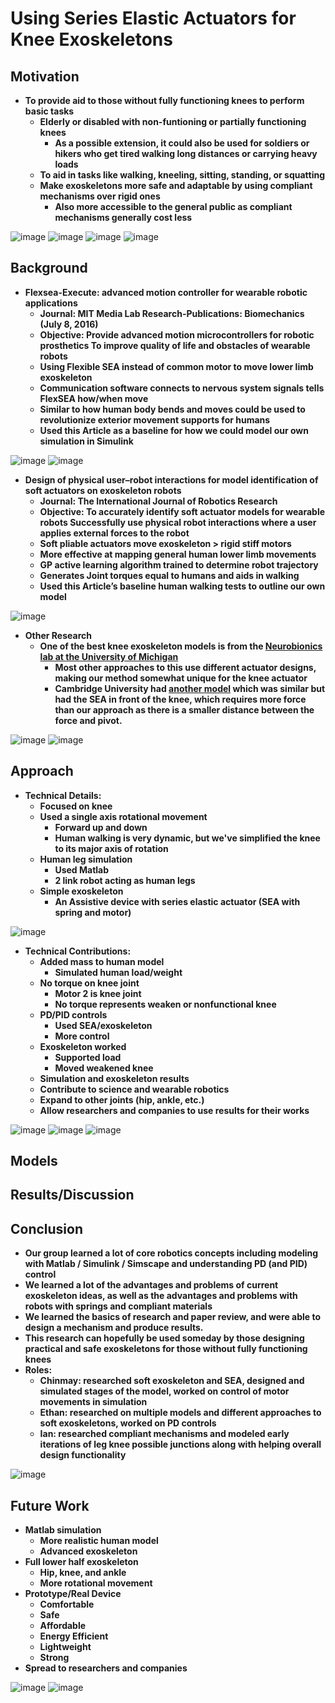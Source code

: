 # Using Series Elastic Actuators for Knee Exoskeletons
## Motivation
- **To provide aid to those without fully functioning knees to perform basic tasks**
  - **Elderly or disabled with non-funtioning or partially functioning knees**
    - **As a possible extension, it could also be used for soldiers or hikers who get tired walking long distances or carrying heavy loads**
  - **To aid in tasks like walking, kneeling, sitting, standing, or squatting**
  - **Make exoskeletons more safe and adaptable by using compliant mechanisms over rigid ones**
    - **Also more accessible to the general public as compliant mechanisms generally cost less**
    
![image](https://github.com/chinmaydr/USCRoboticsControlExoskeleton2024/assets/68085673/0915ed6b-0bae-4145-8f19-95a4d10a421a)
![image](https://github.com/chinmaydr/USCRoboticsControlExoskeleton2024/assets/68085673/b79d4419-b2a7-4ff6-bd51-6f9ccfecaecb)
![image](https://github.com/chinmaydr/USCRoboticsControlExoskeleton2024/assets/68085673/cf899156-850e-4936-a44a-c9f3f438120a)
![image](https://github.com/chinmaydr/USCRoboticsControlExoskeleton2024/assets/68085673/7d48c660-527e-4dbc-adb0-b2764a51f379)

## Background
- **Flexsea-Execute: advanced motion controller for wearable robotic applications**
  - **Journal: MIT Media Lab Research-Publications: Biomechanics (July 8, 2016)**
  - **Objective: Provide advanced motion microcontrollers for robotic prosthetics To improve quality of life and obstacles of wearable robots**
  - **Using Flexible SEA instead of common motor to move lower limb exoskeleton**
  - **Communication software connects to nervous system signals tells FlexSEA how/when move**
  - **Similar to how human body bends and moves could be used to revolutionize exterior movement supports for humans**
  - **Used this Article as a baseline for how we could model our own simulation in Simulink**

![image](https://github.com/chinmaydr/USCRoboticsControlExoskeleton2024/assets/68085673/38e27264-8f81-4a6a-9ae5-c9a89449d337)
![image](https://github.com/chinmaydr/USCRoboticsControlExoskeleton2024/assets/68085673/fcc82fe2-6f39-4431-9a18-2a8f4ae26189)

- **Design of physical user–robot interactions for model identification of soft actuators on exoskeleton robots**
  - **Journal: The International Journal of Robotics Research**
  - **Objective: To accurately identify soft actuator models for wearable robots Successfully use physical robot interactions where a user applies external forces to the robot**
  - **Soft pliable actuators move exoskeleton > rigid stiff motors**
  - **More effective at mapping general human lower limb movements**
  - **GP active learning algorithm trained to determine robot trajectory**
  - **Generates Joint torques equal to humans and aids in walking**
  - **Used this Article’s baseline human walking tests to outline our own model**

 ![image](https://github.com/chinmaydr/USCRoboticsControlExoskeleton2024/assets/68085673/887f0166-4129-4fd5-a3d6-4a8ef2c00cf0)

 - **Other Research**
   - **One of the best knee exoskeleton models is from the [Neurobionics lab at the University of Michigan](https://neurobionics.robotics.umich.edu/research/wearable-robotics/knee-exoskeleton/)**
     - **Most other approaches to this use different actuator designs, making our method somewhat unique for the knee actuator**
     - **Cambridge University had [another model](https://www.cambridge.org/core/journals/wearable-technologies/article/serieselastic-actuator-with-two-degreeoffreedom-pid-control-improves-torque-control-in-a-powered-knee-exoskeleton/FBEBF3966808F9AC51138792D3B6BF10) which was similar but had the SEA in front of the knee, which requires more force than our approach as there is a smaller distance between the force and pivot.**

![image](https://github.com/chinmaydr/USCRoboticsControlExoskeleton2024/assets/68085673/903ffb2c-4737-46c9-9417-23c9c3532ff3)
![image](https://github.com/chinmaydr/USCRoboticsControlExoskeleton2024/assets/68085673/8ffe1dfa-c2bf-4315-b0eb-85c23f3e5e32)

## Approach
- **Technical Details:**
  - **Focused on knee**
  - **Used a single axis rotational movement**
    - **Forward up and down**
    - **Human walking is very dynamic, but we've simplified the knee to its major axis of rotation**
  - **Human leg simulation**
    - **Used Matlab**
    - **2 link robot acting as human legs**
  - **Simple exoskeleton**
    - **An Assistive device with series elastic actuator (SEA with spring and motor)**

![image](https://github.com/chinmaydr/USCRoboticsControlExoskeleton2024/assets/68085673/abb2d030-0106-4e43-b6a1-8889d0a8a792)

- **Technical Contributions:**
  - **Added mass to human model**
    - **Simulated human load/weight**
  - **No torque on knee joint**
    - **Motor 2 is knee joint**
    - **No torque represents weaken or nonfunctional knee**
  - **PD/PID controls**
    - **Used SEA/exoskeleton**
    - **More control**
  - **Exoskeleton worked**
    - **Supported load**
    - **Moved weakened knee**
  -  **Simulation and exoskeleton results**
    - **Contribute to science and wearable robotics**
    - **Expand to other joints (hip, ankle, etc.)**
    - **Allow researchers and companies to use results for their works**
 
![image](https://github.com/chinmaydr/USCRoboticsControlExoskeleton2024/assets/68085673/234856ff-8858-4d00-8a78-4a3022bcb873)
![image](https://github.com/chinmaydr/USCRoboticsControlExoskeleton2024/assets/68085673/56d7b7a6-5052-4066-bf2a-8013c8454c30)
![image](https://github.com/chinmaydr/USCRoboticsControlExoskeleton2024/assets/68085673/e12c7186-e8cf-4f69-a100-bf045f226bfc)

## Models
## Results/Discussion
## Conclusion
- **Our group learned a lot of core robotics concepts including  modeling with Matlab / Simulink / Simscape and understanding PD (and PID) control**
- **We learned a lot of the advantages and problems of current exoskeleton ideas, as well as the advantages and problems with robots with springs and compliant materials**
- **We learned the basics of research and paper review, and were able to design a mechanism and produce results.**
- **This research can hopefully be used someday by those designing practical and safe exoskeletons for those without fully functioning knees**
- **Roles:**
  - **Chinmay: researched soft exoskeleton and SEA, designed and simulated stages of the model, worked on control of motor movements in simulation**
  - **Ethan: researched on multiple models and different approaches to soft exoskeletons, worked on PD controls**
  - **Ian: researched compliant mechanisms and modeled early iterations of leg knee possible junctions along with helping overall design functionality**

![image](https://github.com/chinmaydr/USCRoboticsControlExoskeleton2024/assets/68085673/78b229b4-ef63-46cf-b7c7-e7a3c7f2af21)

## Future Work
- **Matlab simulation**
  - **More realistic human model**
  - **Advanced exoskeleton**
- **Full lower half exoskeleton**
  - **Hip, knee, and ankle**
  - **More rotational movement**
- **Prototype/Real Device**
  - **Comfortable**
  - **Safe**
  - **Affordable**
  - **Energy Efficient**
  - **Lightweight**
  - **Strong**
- **Spread to researchers and companies**

![image](https://github.com/chinmaydr/USCRoboticsControlExoskeleton2024/assets/68085673/b1ef7e85-d0e3-492f-b23f-f7ab85d707c0)
![image](https://github.com/chinmaydr/USCRoboticsControlExoskeleton2024/assets/68085673/564d7c0f-bb6f-40db-afdf-1e44fc07c422)
